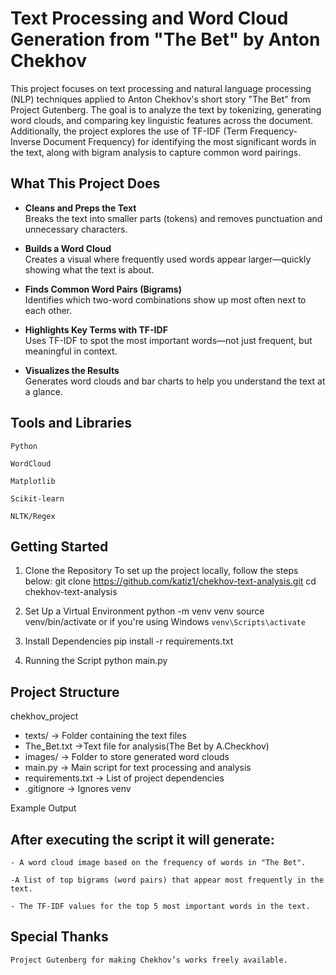 # Text Processing and Word Cloud Generation from "The Bet" by Anton Chekhov




This project focuses on text processing and natural language processing (NLP) techniques applied to Anton Chekhov's short story "The Bet" from Project Gutenberg. The goal is to analyze the text by tokenizing, generating word clouds, and comparing key linguistic features across the document. Additionally, the project explores the use of TF-IDF (Term Frequency-Inverse Document Frequency) for identifying the most significant words in the text, along with bigram analysis to capture common word pairings.

##  What This Project Does

- **Cleans and Preps the Text**  
  Breaks the text into smaller parts (tokens) and removes punctuation and unnecessary characters.

- **Builds a Word Cloud**  
  Creates a visual where frequently used words appear larger—quickly showing what the text is about.

- **Finds Common Word Pairs (Bigrams)**  
  Identifies which two-word combinations show up most often next to each other.

- **Highlights Key Terms with TF-IDF**  
  Uses TF-IDF to spot the most important words—not just frequent, but meaningful in context.

- **Visualizes the Results**  
  Generates word clouds and bar charts to help you understand the text at a glance.



## Tools and Libraries

    Python

    WordCloud

    Matplotlib

    Scikit-learn

    NLTK/Regex

## Getting Started

1. Clone the Repository
To set up the project locally, follow the steps below:
git clone https://github.com/katiz1/chekhov-text-analysis.git
cd chekhov-text-analysis

2. Set Up a Virtual Environment
python -m venv venv
source venv/bin/activate or if you're using Windows `venv\Scripts\activate`

3. Install Dependencies
pip install -r requirements.txt

4. Running the Script
   python main.py

  ## Project Structure

   chekhov_project
- texts/                -> Folder containing the text files
- The_Bet.txt           ->Text file for analysis(The Bet by A.Checkhov)
- images/               -> Folder to store generated word clouds
- main.py               -> Main script for text processing and analysis
- requirements.txt      -> List of project dependencies
- .gitignore            -> Ignores venv

Example Output

## After executing the script it will generate:

    - A word cloud image based on the frequency of words in "The Bet".

    -A list of top bigrams (word pairs) that appear most frequently in the text.

    - The TF-IDF values for the top 5 most important words in the text.

## Special Thanks

    Project Gutenberg for making Chekhov’s works freely available.











